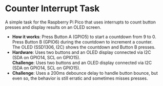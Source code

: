 # Counter Interrupt Task

A simple task for the Raspberry Pi Pico that uses interrupts to count button presses and display results on an OLED screen.

- **How it works**: Press Button A (GPIO5) to start a countdown from 9 to 0. Press Button B (GPIO6) during the countdown to increment a counter. The OLED (SSD1306, I2C) shows the countdown and Button B presses.
- **Hardware**: Uses two buttons and an OLED display connected via I2C (SDA on GPIO14, SCL on GPIO15).  
**Challenge**: Uses two buttons and an OLED display connected via I2C (SDA on GPIO14, SCL on GPIO15).
- **Challenge**: Uses a 200ms debounce delay to handle button bounce, but even so, the behavior is still erratic and sometimes misses presses.